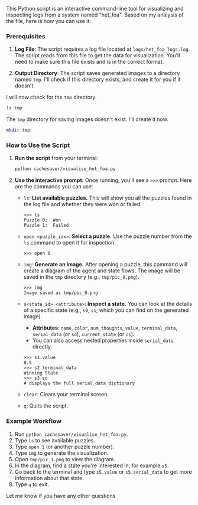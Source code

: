 This Python script is an interactive command-line tool for visualizing and inspecting logs from a system named "het_foa". Based on my analysis of the file, here is how you can use it:

### Prerequisites

1.  **Log File**: The script requires a log file located at `logs/het_foa_logs.log`. The script reads from this file to get the data for visualization. You'll need to make sure this file exists and is in the correct format.

2.  **Output Directory**: The script saves generated images to a directory named `tmp`. I'll check if this directory exists, and create it for you if it doesn't.

I will now check for the `tmp` directory.
```bash
ls tmp
```

The `tmp` directory for saving images doesn't exist. I'll create it now.
```bash
mkdir tmp
```


### How to Use the Script

1.  **Run the script** from your terminal:
    ```bash
    python cachesaver/visualise_het_foa.py
    ```

2.  **Use the interactive prompt:**
    Once running, you'll see a `>>>` prompt. Here are the commands you can use:

    *   `ls`: **List available puzzles.** This will show you all the puzzles found in the log file and whether they were won or failed.
        ```
        >>> ls
        Puzzle 0:  Won
        Puzzle 1:  Failed
        ```

    *   `open <puzzle_idx>`: **Select a puzzle.** Use the puzzle number from the `ls` command to open it for inspection.
        ```
        >>> open 0
        ```

    *   `img`: **Generate an image.** After opening a puzzle, this command will create a diagram of the agent and state flows. The image will be saved in the `tmp` directory (e.g., `tmp/pic_0.png`).
        ```
        >>> img
        Image saved as tmp/pic_0.png
        ```

    *   `s<state_id>.<attribute>`: **Inspect a state.** You can look at the details of a specific state (e.g., `s0`, `s1`, which you can find on the generated image).
        *   **Attributes**: `name`, `color`, `num_thoughts`, `value`, `terminal_data`, `serial_data` (or `sd`), `current_state` (or `cs`).
        *   You can also access nested properties inside `serial_data` directly.

        ```
        >>> s1.value
        0.5
        >>> s2.terminal_data
        Winning State
        >>> s3.sd 
        # displays the full serial_data dictionary
        ```

    *   `clear`: Clears your terminal screen.
    *   `q`: Quits the script.

### Example Workflow

1.  Run `python cachesaver/visualise_het_foa.py`.
2.  Type `ls` to see available puzzles.
3.  Type `open 1` (or another puzzle number).
4.  Type `img` to generate the visualization.
5.  Open `tmp/pic_1.png` to view the diagram.
6.  In the diagram, find a state you're interested in, for example `s5`.
7.  Go back to the terminal and type `s5.value` or `s5.serial_data` to get more information about that state.
8.  Type `q` to exit.

Let me know if you have any other questions